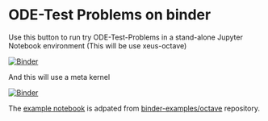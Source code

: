 # ODE-Test Problems on binder

Use this button to run try ODE-Test-Problems in a stand-alone Jupyter Notebook environment (This will be use xeus-octave)

[![Binder](https://mybinder.org/badge_logo.svg)](https://mybinder.org/v2/gh/elswit/xeus-octave-fork.git/HEAD?labpath=%2Fnotebooks%2Fquick-start.ipynb)

And this will use a meta kernel

[![Binder](https://mybinder.org/badge_logo.svg)](https://mybinder.org/v2/gh/elswit/otp-binder.git/HEAD?labpath=quick-start.ipynb)


The [example notebook](quick-start.ipynb) is adpated from [binder-examples/octave](https://github.com/binder-examples/octave) repository.
